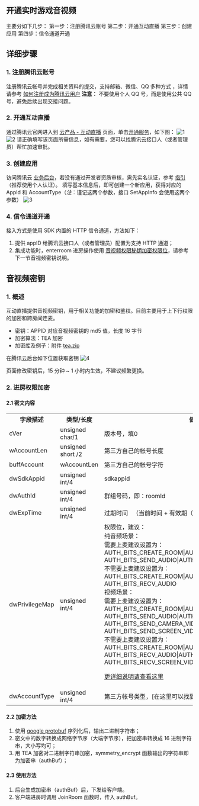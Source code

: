 ## 开通实时游戏音视频
主要分如下几步：
第一步：注册腾讯云账号
第二步：开通互动直播
第三步：创建应用
第四步：信令通道开通

## 详细步骤
###  1. 注册腾讯云账号
注册腾讯云帐号并完成相关资料的提交，支持邮箱、微信、QQ 多种方式 ，详情请参考 [如何注册成为腾讯云用户](https://www.qcloud.com/document/product/378/8415) 
**注意：**
不要使用个人 QQ 号，而是使用公共 QQ 号，避免后续出现交接问题。

### 2. 开通互动直播
通过腾讯云官网进入到 [云产品 - 互动直播](https://www.qcloud.com/product/ilvb) 页面，单击[开通服务](https://www.qcloud.com/product/ilvb)，如下图：
![1](//mc.qcloudimg.com/static/img/b095673b7245e928ac4418dde3a8336e/image.png)
![2](//mc.qcloudimg.com/static/img/79e34fe9c5d1396d9c5bd7192383b459/image.png)
请正确填写该页面所需信息，如有需要，您可以找腾讯云接口人（或者管理员）帮忙加速审批。
### 3. 创建应用
访问腾讯云 [业务后台](https://console.qcloud.com/ilvb)，若没有通过开发者资质审核，需先实名认证，参考 [指引](https://www.qcloud.com/document/product/378/3629) （推荐使用个人认证）。
填写基本信息后，即可创建一个新应用，获得对应的 AppId 和 AccountType（*注*：谨记这两个参数，接口 SetAppInfo 会使用这两个参数） 
![3](//mc.qcloudimg.com/static/img/2f8c8ea92fbc56f0812e6a55ab4a32fb/image.png)
### 4. 信令通道开通
接入方式是使用 SDK 内置的 HTTP 信令通道，方法如下：
1. 提供 appID 给腾讯云接口人（或者管理员）配置为支持 HTTP 通道；
2. 集成功能时，enterroom 进房操作使用 [音视频权限秘钥加密权限位](https://www.qcloud.com/document/product/268/3220)，请参考下一节音视频密钥说明。

## 音视频密钥
### 1. 概述
互动直播提供音视频密钥，用于相关功能的加密和鉴权。目前主要用于上下行权限的加密和跨房间连麦。
- 密钥：APPID 对应音视频密钥的 md5 值，长度 16 字节
- 加密算法：TEA 加密
- 加密库及例子：附件 [tea.zip](http://qzonestyle.gtimg.cn/qzone/vas/opensns/res/doc/tea.zip)

在腾讯云后台如下位置获取密钥 
![4](//mc.qcloudimg.com/static/img/71dc27273a362ae8a7b0875855f2d269/image.png)

页面修改密钥后，15 分钟 ~ 1 小时内生效，不建议频繁更换。

### 2. 进房权限加密
#### 2.1 密文内容
<table class="t">
<tbody><tr>
<th>  字段描述
</th><th>  类型/长度
</th><th>  值定义/备注
</th></tr>
<tr>
<td> cVer
</td><td> unsigned char/1
</td><td> 版本号，填0
</td></tr>
<tr>
<td>  wAccountLen
</td><td>  unsigned short /2
</td><td>  第三方自己的帐号长度
</td></tr>
<tr>
<td>  buffAccount
</td><td>  wAccountLen
</td><td>  第三方自己的帐号字符
</td></td>
<tr>
<td>  dwSdkAppid
</td><td>  unsigned int/4
</td><td>  sdkappid
</td></tr>
<tr>
<td>  dwAuthId
</td><td>  unsigned int/4
</td><td>  群组号码，即：roomId
</td></tr>
<tr>
<td>  dwExpTime
</td><td>  unsigned int/4
</td><td>  过期时间  
（当前时间 + 有效期（单位：秒，建议300秒））
</td></tr>
<tr>
<td>  dwPrivilegeMap
</td><td>  unsigned int/4
</td><td>  权限位，建议：<br>
纯音频场景：<br>
需要上麦建议设置为：AUTH_BITS_CREATE_ROOM|AUTH_BITS_JOIN_ROOM|
AUTH_BITS_SEND_AUDIO|AUTH_BITS_RECV_AUDIO<br>
不需要上麦建议设置为：AUTH_BITS_CREATE_ROOM|AUTH_BITS_JOIN_ROOM|
AUTH_BITS_RECV_AUDIO<br>
视频场景：<br>
需要上麦建议设置为：AUTH_BITS_CREATE_ROOM|AUTH_BITS_JOIN_ROOM|
AUTH_BITS_SEND_AUDIO|AUTH_BITS_RECV_AUDIO|
AUTH_BITS_SEND_CAMERA_VIDEO|AUTH_BITS_RECV_CAMERA_VIDEO|
AUTH_BITS_SEND_SCREEN_VIDEO|AUTH_BITS_RECV_SCREEN_VIDEO<br>
不需要上麦建议设置为：AUTH_BITS_CREATE_ROOM|AUTH_BITS_JOIN_ROOM|
AUTH_BITS_RECV_AUDIO|AUTH_BITS_RECV_CAMERA_VIDEO|
AUTH_BITS_RECV_SCREEN_VIDEO

[更详细说明请查看这里](https://www.qcloud.com/document/product/268/3227)
</td></tr>
<tr>
<td>  dwAccountType
</td><td>  unsigned int/4
</td><td>  第三方帐号类型，[在这里可以找到](https://console.qcloud.com/ilvb)
</td></tr></tbody></table>

#### 2.2 加密方法	
1. 使用 [google protobuf](https://github.com/google/protobuf) 序列化后，输出二进制字符串；
2. 密文中的数字转换成网络字节序（大端字节序），把加密串转换成 16 进制字符串，大小写均可；
3. 用 TEA 加密对二进制字符串加密，symmetry_encrypt 函数输出的字符串即为加密串（authBuf）；

#### 2.3 使用方法
1. 后台生成加密串（authBuf）后，下发给客户端。
2. 客户端进房时调用 JoinRoom 函数时，传入 authBuf。




